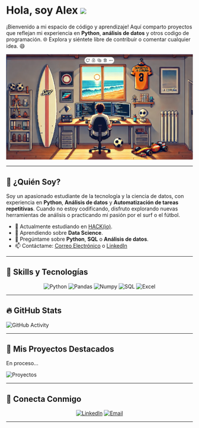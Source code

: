 # Hola, soy **Alex** <img src="https://raw.githubusercontent.com/iampavangandhi/iampavangandhi/master/gifs/Hi.gif" width="30px">

¡Bienvenido a mi espacio de código y aprendizaje! Aquí comparto proyectos que reflejan mi experiencia en **Python**, **análisis de datos** y otros codigo de programación. 🌐 Explora y siéntete libre de contribuir o comentar cualquier idea. 😄

![Header Imagen](https://github.com/SrAlcast/SrAlcast/blob/main/PIXEL%20ART.png)

---
## 👀 **¿Quién Soy?**

Soy un apasionado estudiante de la tecnología y la ciencia de datos, con experiencia en **Python**, **Análisis de datos** y **Automatización de tareas repetitivas**. Cuando no estoy codificando, disfruto explorando nuevas herramientas de análisis o practicando mi pasión por el surf o el fútbol.

- 🔭 Actualmente estudiando en [HACK(io)](https://www.hackio.com/).
- 🌱 Aprendiendo sobre **Data Science**.
- 💬 Pregúntame sobre **Python**, **SQL** o **Análisis de datos**.
- 📫 Contáctame: [Correo Electrónico](mailto:alexcastrovarela@gmail.com) o [LinkedIn](https://www.linkedin.com/in/alejandro-castro-varela/)
---

## 🚀 **Skills y Tecnologías**

<p align="center">
  <img src="https://img.shields.io/badge/-Python-3776AB?style=flat-square&logo=python&logoColor=white" alt="Python" />  
  <img src="https://img.shields.io/badge/-Pandas-150458?style=flat-square&logo=pandas&logoColor=white" alt="Pandas" />
  <img src="https://img.shields.io/badge/-Numpy-013243?style=flat-square&logo=numpy&logoColor=white" alt="Numpy" />
  <img src="https://img.shields.io/badge/-SQL-4479A1?style=flat-square&logo=mysql&logoColor=white" alt="SQL" />
  <img src="https://img.shields.io/badge/-Excel-217346?style=flat-square&logo=microsoft-excel&logoColor=white" alt="Excel" />

---

## 🔥 **GitHub Stats**
![GitHub Activity](https://github-readme-stats.vercel.app/api?username=SrAlcast&show_icons=true)

---


## 🎯 **Mis Proyectos Destacados**   
En proceso...  
   
![Proyectos](https://miro.medium.com/v2/resize:fit:960/0*Xe037qQ1N2SeL_d7.gif)


---
## 🤝 **Conecta Conmigo**

<p align="center">
  <a href="https://www.linkedin.com/in/alejandro-castro-varela/"><img src="https://img.shields.io/badge/-LinkedIn-blue?style=flat-square&logo=linkedin" alt="LinkedIn"></a>
  <a href="mailto:alexcastrovarela@gmail.com"><img src="https://img.shields.io/badge/-Gmail-red?style=flat-square&logo=gmail&logoColor=white" alt="Email"></a>
</p>

---

